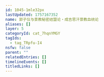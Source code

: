 ```yaml
---
id: 1045-1mle32px
lastUpdated: 1757167352
name: 郭子仪与景教秘密结盟论・成吉思汗景教血统论
aliases: []
layer: 5
categoryId: cat_7hqnYMGY
tagIds:
  - tag_TRpfu-I4
nsfw: false
parent: ""
relatedEntries: []
timelineEvents: []
titledLinks: []
---
```


